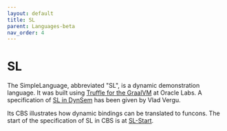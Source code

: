 ```yaml
---
layout: default
title: SL
parent: Languages-beta
nav_order: 4
---
```


SL
==

The SimpleLanguage, abbreviated "SL", is a dynamic demonstration language.
It was built using [Truffle for the GraalVM] at Oracle Labs.
A specification of [SL in DynSem] has been given by Vlad Vergu.

Its CBS illustrates how dynamic bindings can be translated to funcons.
The start of the specification of SL in CBS is at [SL-Start].


[Truffle for the GraalVM]: https://github.com/graalvm/simplelanguage

[SL in DynSem]: https://github.com/MetaBorgCube/metaborg-sl/

[SL-Start]: SL-cbs/SL/SL-Start/index.html
